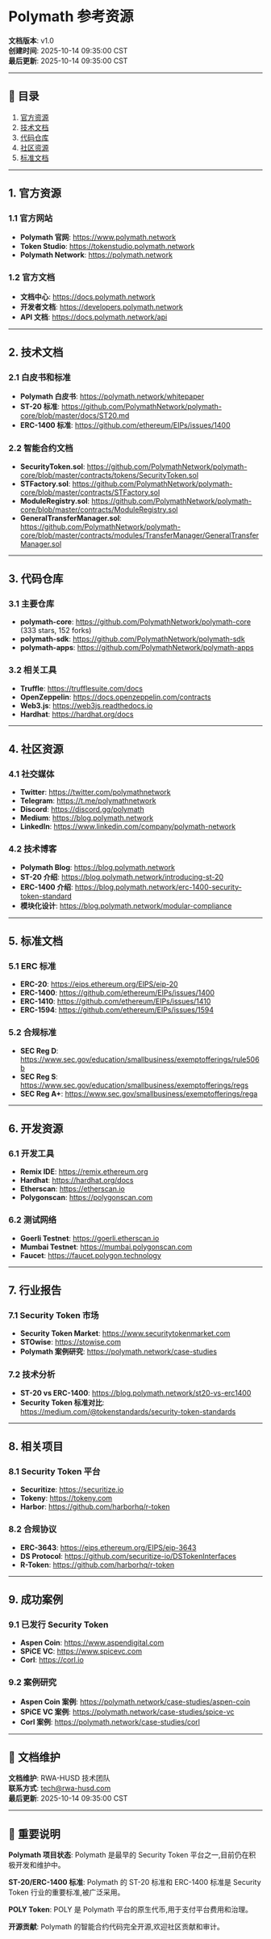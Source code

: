 # Polymath 参考资源

**文档版本**: v1.0  
**创建时间**: 2025-10-14 09:35:00 CST  
**最后更新**: 2025-10-14 09:35:00 CST

---

## 📑 目录

1. [官方资源](#1-官方资源)
2. [技术文档](#2-技术文档)
3. [代码仓库](#3-代码仓库)
4. [社区资源](#4-社区资源)
5. [标准文档](#5-标准文档)

---

## 1. 官方资源

### 1.1 官方网站
- **Polymath 官网**: https://www.polymath.network
- **Token Studio**: https://tokenstudio.polymath.network
- **Polymath Network**: https://polymath.network

### 1.2 官方文档
- **文档中心**: https://docs.polymath.network
- **开发者文档**: https://developers.polymath.network
- **API 文档**: https://docs.polymath.network/api

---

## 2. 技术文档

### 2.1 白皮书和标准
- **Polymath 白皮书**: https://polymath.network/whitepaper
- **ST-20 标准**: https://github.com/PolymathNetwork/polymath-core/blob/master/docs/ST20.md
- **ERC-1400 标准**: https://github.com/ethereum/EIPs/issues/1400

### 2.2 智能合约文档
- **SecurityToken.sol**: https://github.com/PolymathNetwork/polymath-core/blob/master/contracts/tokens/SecurityToken.sol
- **STFactory.sol**: https://github.com/PolymathNetwork/polymath-core/blob/master/contracts/STFactory.sol
- **ModuleRegistry.sol**: https://github.com/PolymathNetwork/polymath-core/blob/master/contracts/ModuleRegistry.sol
- **GeneralTransferManager.sol**: https://github.com/PolymathNetwork/polymath-core/blob/master/contracts/modules/TransferManager/GeneralTransferManager.sol

---

## 3. 代码仓库

### 3.1 主要仓库
- **polymath-core**: https://github.com/PolymathNetwork/polymath-core (333 stars, 152 forks)
- **polymath-sdk**: https://github.com/PolymathNetwork/polymath-sdk
- **polymath-apps**: https://github.com/PolymathNetwork/polymath-apps

### 3.2 相关工具
- **Truffle**: https://trufflesuite.com/docs
- **OpenZeppelin**: https://docs.openzeppelin.com/contracts
- **Web3.js**: https://web3js.readthedocs.io
- **Hardhat**: https://hardhat.org/docs

---

## 4. 社区资源

### 4.1 社交媒体
- **Twitter**: https://twitter.com/polymathnetwork
- **Telegram**: https://t.me/polymathnetwork
- **Discord**: https://discord.gg/polymath
- **Medium**: https://blog.polymath.network
- **LinkedIn**: https://www.linkedin.com/company/polymath-network

### 4.2 技术博客
- **Polymath Blog**: https://blog.polymath.network
- **ST-20 介绍**: https://blog.polymath.network/introducing-st-20
- **ERC-1400 介绍**: https://blog.polymath.network/erc-1400-security-token-standard
- **模块化设计**: https://blog.polymath.network/modular-compliance

---

## 5. 标准文档

### 5.1 ERC 标准
- **ERC-20**: https://eips.ethereum.org/EIPS/eip-20
- **ERC-1400**: https://github.com/ethereum/EIPs/issues/1400
- **ERC-1410**: https://github.com/ethereum/EIPs/issues/1410
- **ERC-1594**: https://github.com/ethereum/EIPs/issues/1594

### 5.2 合规标准
- **SEC Reg D**: https://www.sec.gov/education/smallbusiness/exemptofferings/rule506b
- **SEC Reg S**: https://www.sec.gov/education/smallbusiness/exemptofferings/regs
- **SEC Reg A+**: https://www.sec.gov/smallbusiness/exemptofferings/rega

---

## 6. 开发资源

### 6.1 开发工具
- **Remix IDE**: https://remix.ethereum.org
- **Hardhat**: https://hardhat.org/docs
- **Etherscan**: https://etherscan.io
- **Polygonscan**: https://polygonscan.com

### 6.2 测试网络
- **Goerli Testnet**: https://goerli.etherscan.io
- **Mumbai Testnet**: https://mumbai.polygonscan.com
- **Faucet**: https://faucet.polygon.technology

---

## 7. 行业报告

### 7.1 Security Token 市场
- **Security Token Market**: https://www.securitytokenmarket.com
- **STOwise**: https://stowise.com
- **Polymath 案例研究**: https://polymath.network/case-studies

### 7.2 技术分析
- **ST-20 vs ERC-1400**: https://blog.polymath.network/st20-vs-erc1400
- **Security Token 标准对比**: https://medium.com/@tokenstandards/security-token-standards

---

## 8. 相关项目

### 8.1 Security Token 平台
- **Securitize**: https://securitize.io
- **Tokeny**: https://tokeny.com
- **Harbor**: https://github.com/harborhq/r-token

### 8.2 合规协议
- **ERC-3643**: https://eips.ethereum.org/EIPS/eip-3643
- **DS Protocol**: https://github.com/securitize-io/DSTokenInterfaces
- **R-Token**: https://github.com/harborhq/r-token

---

## 9. 成功案例

### 9.1 已发行 Security Token
- **Aspen Coin**: https://www.aspendigital.com
- **SPiCE VC**: https://www.spicevc.com
- **Corl**: https://corl.io

### 9.2 案例研究
- **Aspen Coin 案例**: https://polymath.network/case-studies/aspen-coin
- **SPiCE VC 案例**: https://polymath.network/case-studies/spice-vc
- **Corl 案例**: https://polymath.network/case-studies/corl

---

## 📝 文档维护

**文档维护**: RWA-HUSD 技术团队  
**联系方式**: tech@rwa-husd.com  
**最后更新**: 2025-10-14 09:35:00 CST

---

## 📌 重要说明

**Polymath 项目状态**: Polymath 是最早的 Security Token 平台之一,目前仍在积极开发和维护中。

**ST-20/ERC-1400 标准**: Polymath 的 ST-20 标准和 ERC-1400 标准是 Security Token 行业的重要标准,被广泛采用。

**POLY Token**: POLY 是 Polymath 平台的原生代币,用于支付平台费用和治理。

**开源贡献**: Polymath 的智能合约代码完全开源,欢迎社区贡献和审计。

